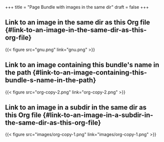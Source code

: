 +++
title = "Page Bundle with images in the same dir"
draft = false
+++

## Link to an image in the same dir as this Org file {#link-to-an-image-in-the-same-dir-as-this-org-file}

{{< figure src="gnu.png" link="gnu.png" >}}


## Link to an image containing this bundle's name in the path {#link-to-an-image-containing-this-bundle-s-name-in-the-path}

{{< figure src="org-copy-2.png" link="org-copy-2.png" >}}


## Link to an image in a subdir in the same dir as this Org file {#link-to-an-image-in-a-subdir-in-the-same-dir-as-this-org-file}

{{< figure src="images/org-copy-1.png" link="images/org-copy-1.png" >}}
